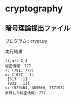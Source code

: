 # cryptography
## 暗号理論提出ファイル

プログラム : crypt.py

実行結果

```
(t,n): 2,3
秘密情報: 777
r: (791, 777)
m: [[657   1]
 [613   1]
 [931   1]]
s: (520464, 485660, 737198)
計算した秘密情報: 777
```
